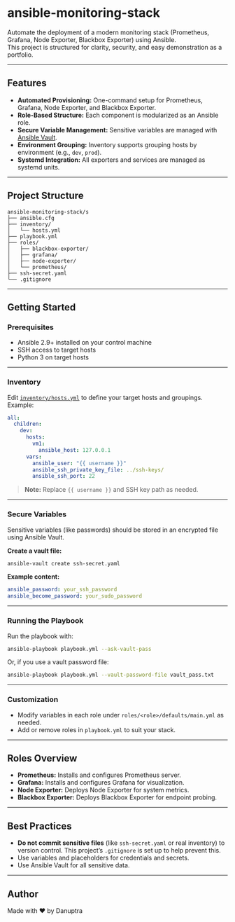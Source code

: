 # ansible-monitoring-stack

Automate the deployment of a modern monitoring stack (Prometheus, Grafana, Node Exporter, Blackbox Exporter) using Ansible.  
This project is structured for clarity, security, and easy demonstration as a portfolio.

---

## Features

- **Automated Provisioning:** One-command setup for Prometheus, Grafana, Node Exporter, and Blackbox Exporter.
- **Role-Based Structure:** Each component is modularized as an Ansible role.
- **Secure Variable Management:** Sensitive variables are managed with [Ansible Vault](https://docs.ansible.com/ansible/latest/user_guide/vault.html).
- **Environment Grouping:** Inventory supports grouping hosts by environment (e.g., `dev`, `prod`).
- **Systemd Integration:** All exporters and services are managed as systemd units.

---

## Project Structure

```
ansible-monitoring-stack/s
├── ansible.cfg
├── inventory/
│   └── hosts.yml
├── playbook.yml
├── roles/
│   ├── blackbox-exporter/
│   ├── grafana/
│   ├── node-exporter/
│   └── prometheus/
├── ssh-secret.yaml
└── .gitignore
```

---

## Getting Started

### Prerequisites

- Ansible 2.9+ installed on your control machine
- SSH access to target hosts
- Python 3 on target hosts

---

### Inventory

Edit [`inventory/hosts.yml`](inventory/hosts.yml) to define your target hosts and groupings. Example:

```yaml
all:
  children:
    dev:
      hosts:
        vm1:
          ansible_host: 127.0.0.1
      vars:
        ansible_user: "{{ username }}"
        ansible_ssh_private_key_file: ../ssh-keys/
        ansible_ssh_port: 22
```

> **Note:** Replace `{{ username }}` and SSH key path as needed.

---

### Secure Variables

Sensitive variables (like passwords) should be stored in an encrypted file using Ansible Vault.

**Create a vault file:**
```bash
ansible-vault create ssh-secret.yaml
```

**Example content:**
```yaml
ansible_password: your_ssh_password
ansible_become_password: your_sudo_password
```

---

### Running the Playbook

Run the playbook with:

```bash
ansible-playbook playbook.yml --ask-vault-pass
```

Or, if you use a vault password file:

```bash
ansible-playbook playbook.yml --vault-password-file vault_pass.txt
```

---

### Customization

- Modify variables in each role under `roles/<role>/defaults/main.yml` as needed.
- Add or remove roles in `playbook.yml` to suit your stack.

---

## Roles Overview

- **Prometheus:** Installs and configures Prometheus server.
- **Grafana:** Installs and configures Grafana for visualization.
- **Node Exporter:** Deploys Node Exporter for system metrics.
- **Blackbox Exporter:** Deploys Blackbox Exporter for endpoint probing.

---

## Best Practices

- **Do not commit sensitive files** (like `ssh-secret.yaml` or real inventory) to version control. This project’s `.gitignore` is set up to help prevent this.
- Use variables and placeholders for credentials and secrets.
- Use Ansible Vault for all sensitive data.

---

## Author

Made with ❤️ by Danuptra
